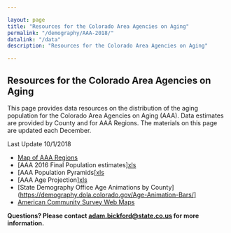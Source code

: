```yaml
---

layout: page
title: "Resources for the Colorado Area Agencies on Aging"
permalink: "/demography/AAA-2018/"
datalink: "/data"
description: "Resources for the Colorado Area Agencies on Aging"

---
```


## Resources for the Colorado Area Agencies on Aging

This page provides data resources on the distribution of the aging population for the Colorado Area Agencies on Aging (AAA).  Data estimates are provided by County and for AAA Regions.
The materials on this page are updated each December.   

Last Update 10/1/2018

* [Map of AAA Regions](https://www.colorado.gov/pacific/sites/default/files/AAA%20Map.pdf)
* [AAA 2016 Final Population estimates][xls](https://drive.google.com/a/state.co.us/file/d/1i1WWFQGy_U9Rbq0GitcHVlJ1hy9NM4c5/view?usp=sharing)
* [AAA Population Pyramids[[xls](https://drive.google.com/a/state.co.us/file/d/1i1WWFQGy_U9Rbq0GitcHVlJ1hy9NM4c5/view?usp=sharing)
* [AAA Age Projection][xls](https://drive.google.com/a/state.co.us/file/d/1i1WWFQGy_U9Rbq0GitcHVlJ1hy9NM4c5/view?usp=sharing)
* [State Demography Office Age Animations by County](https://demography.dola.colorado.gov/Age-Animation-Bars/]
* [American Community Survey Web Maps](https://coloradodemography.github.io/CensusAPI_Map_2016/?lat=39&lng=-104.8&z=9&s=50&v=mhi&sn=jenks&cs=mh1&cl=7)


**Questions? Please contact [adam.bickford@state.co.us](mailto:adam.bickford@state.co.us) for more information.** 
